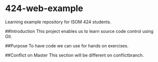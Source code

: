 # 424-web-example
Learning example repository for ISOM 424 students.

##Introduction 
This project enables us to learn source code control using Git.

##Purpose
To have code we can use for hands on exercises.

##Conflict on Master
This section will be different on conflictbranch.